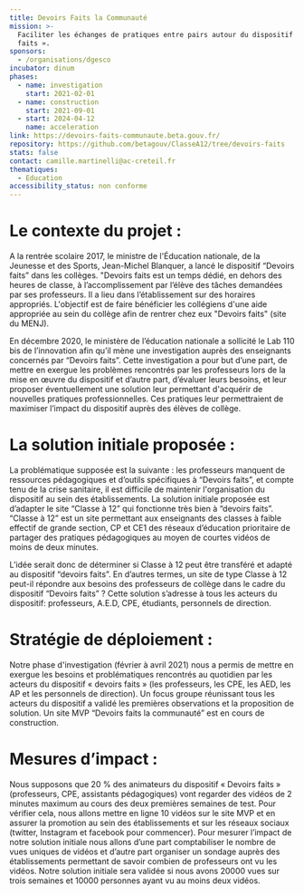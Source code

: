 ```yaml
---
title: Devoirs Faits la Communauté
mission: >-
  Faciliter les échanges de pratiques entre pairs autour du dispositif « devoirs
  faits ».
sponsors:
  - /organisations/dgesco
incubator: dinum
phases:
  - name: investigation
    start: 2021-02-01
  - name: construction
    start: 2021-09-01
  - start: 2024-04-12
    name: acceleration
link: https://devoirs-faits-communaute.beta.gouv.fr/
repository: https://github.com/betagouv/ClasseA12/tree/devoirs-faits
stats: false
contact: camille.martinelli@ac-creteil.fr
thematiques:
  - Education
accessibility_status: non conforme
---
```

# Le contexte du projet :
A la rentrée scolaire 2017, le ministre de l'Éducation nationale, de la Jeunesse et des Sports, Jean-Michel Blanquer, a lancé le dispositif “Devoirs faits” dans les collèges.
"Devoirs faits est un temps dédié, en dehors des heures de classe, à l’accomplissement par l’élève des tâches demandées par ses professeurs. Il a lieu dans l’établissement sur des horaires appropriés. L'objectif est de faire bénéficier les collégiens d'une aide appropriée au sein du collège afin de rentrer chez eux "Devoirs faits" (site du MENJ).

En décembre 2020, le ministère de l’éducation nationale a sollicité le Lab 110 bis de l’innovation afin qu’il mène une investigation auprès des enseignants concernés par “Devoirs faits”. Cette investigation a pour but d’une part, de mettre en exergue les problèmes rencontrés par les professeurs lors de la mise en œuvre du dispositif et d’autre part, d’évaluer leurs besoins, et leur proposer éventuellement une solution leur permettant d'acquérir de nouvelles pratiques professionnelles. Ces pratiques leur permettraient de maximiser l’impact du dispositif auprès des élèves de collège.

# La solution initiale proposée :
La problématique supposée est la suivante : les professeurs manquent de ressources pédagogiques et d’outils spécifiques à “Devoirs faits”, et compte tenu de la crise sanitaire, il est difficile de maintenir l'organisation du dispositif au sein des établissements.
La solution initiale proposée est d’adapter le site “Classe à 12” qui fonctionne très bien à “devoirs faits”. “Classe à 12” est un site permettant aux enseignants des classes à faible effectif de grande section, CP et CE1 des réseaux d’éducation prioritaire de partager des pratiques pédagogiques au moyen de courtes vidéos de moins de deux minutes. 

L’idée serait donc de déterminer si Classe à 12 peut être transféré et adapté au dispositif “devoirs faits”. En d’autres termes, un site de type Classe à 12 peut-il répondre aux besoins des professeurs de collège dans le cadre du dispositif “Devoirs faits” ?
Cette solution s’adresse à tous les acteurs du dispositif: professeurs, A.E.D, CPE, étudiants, personnels de direction.

# Stratégie de déploiement :
Notre phase d'investigation (février à avril 2021) nous a permis de mettre en exergue les besoins et problématiques rencontrés au quotidien par les acteurs du dispositif « devoirs faits » (les professeurs, les CPE, les AED, les AP et les personnels de direction).
Un focus groupe réunissant tous les acteurs du dispositif a validé les premières observations et la proposition de solution.
Un site MVP  “Devoirs faits la communauté” est en cours de construction. 

# Mesures d’impact : 
Nous supposons que 20 % des animateurs du dispositif « Devoirs faits » (professeurs, CPE, assistants pédagogiques) vont regarder des vidéos de 2 minutes maximum au cours des deux premières semaines de test.
Pour vérifier cela, nous allons mettre en ligne 10 vidéos sur le site MVP et en assurer la promotion au sein des établissements et sur les réseaux sociaux (twitter, Instagram et facebook  pour commencer).
Pour mesurer l’impact de notre solution initiale nous allons d’une part comptabiliser le nombre de vues uniques de vidéos et d’autre part organiser un sondage auprès des établissements permettant de savoir combien de professeurs ont vu les vidéos.
Notre solution initiale sera validée si nous avons 20000 vues sur trois semaines et 10000 personnes ayant vu au moins deux vidéos.